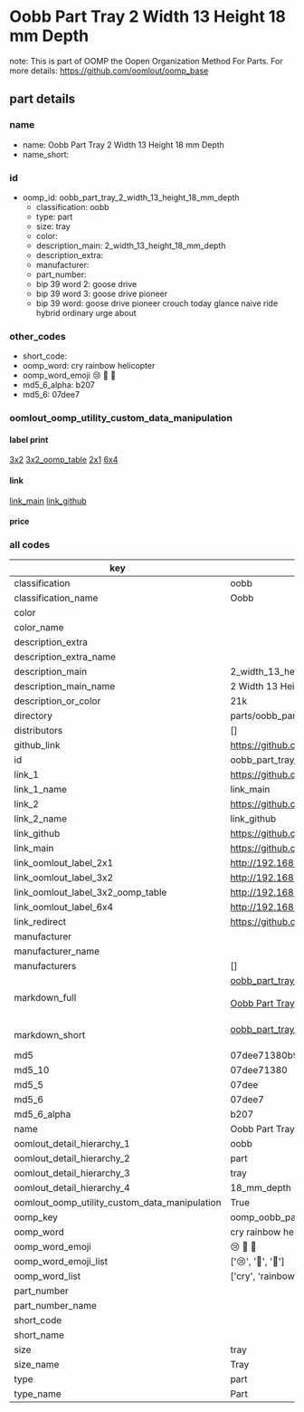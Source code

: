 # Oobb Part Tray 2 Width 13 Height 18 mm Depth  

note: This is part of OOMP the Oopen Organization Method For Parts. For more details: https://github.com/oomlout/oomp_base

##  part details
  







### name
* name: Oobb Part Tray 2 Width 13 Height 18 mm Depth
* name_short: 
### id
* oomp_id: oobb_part_tray_2_width_13_height_18_mm_depth
  * classification: oobb
  * type: part
  * size: tray
  * color: 
  * description_main: 2_width_13_height_18_mm_depth
  * description_extra: 
  * manufacturer: 
  * part_number: 
  * bip 39 word 2: goose drive
  * bip 39 word 3: goose drive pioneer
  * bip 39 word: goose drive pioneer crouch today glance naive ride hybrid ordinary urge about

### other_codes
* short_code: 
* oomp_word: cry rainbow helicopter
* oomp_word_emoji :cry: :rainbow: :helicopter:
* md5_6_alpha: b207
* md5_6: 07dee7






### oomlout_oomp_utility_custom_data_manipulation
#### label print
[3x2](http://192.168.1.245:1112/?label=oomp%20b207)
[3x2_oomp_table](http://192.168.1.108:1112/?label=oomp%20b207)
[2x1](http://192.168.1.242:1112/?label=oomp%20b207)
[6x4](http://192.168.1.55:1112/?label=oomp%20b207)    

#### link

[link_main](https://github.com/oomlout/oomlout_oomp_version_1_messy/tree/main/parts/oobb_part_tray_2_width_13_height_18_mm_depth) [link_github](https://github.com/oomlout/oomlout_oomp_version_1_messy/tree/main/parts/oobb_part_tray_2_width_13_height_18_mm_depth)                             

#### price







### all codes 
| key | value |  
| --- | --- |  
| classification | oobb |  
| classification_name | Oobb |  
| color |  |  
| color_name |  |  
| description_extra |  |  
| description_extra_name |  |  
| description_main | 2_width_13_height_18_mm_depth |  
| description_main_name | 2 Width 13 Height 18 mm Depth |  
| description_or_color | 21k |  
| directory | parts/oobb_part_tray_2_width_13_height_18_mm_depth |  
| distributors | [] |  
| github_link | https://github.com/oomlout/oomlout_oomp_part_src/tree/main/parts/oobb_part_tray_2_width_13_height_18_mm_depth |  
| id | oobb_part_tray_2_width_13_height_18_mm_depth |  
| link_1 | https://github.com/oomlout/oomlout_oomp_version_1_messy/tree/main/parts/oobb_part_tray_2_width_13_height_18_mm_depth |  
| link_1_name | link_main |  
| link_2 | https://github.com/oomlout/oomlout_oomp_version_1_messy/tree/main/parts/oobb_part_tray_2_width_13_height_18_mm_depth |  
| link_2_name | link_github |  
| link_github | https://github.com/oomlout/oomlout_oomp_version_1_messy/tree/main/parts/oobb_part_tray_2_width_13_height_18_mm_depth |  
| link_main | https://github.com/oomlout/oomlout_oomp_version_1_messy/tree/main/parts/oobb_part_tray_2_width_13_height_18_mm_depth |  
| link_oomlout_label_2x1 | http://192.168.1.242:1112/?label=oomp%20b207 |  
| link_oomlout_label_3x2 | http://192.168.1.245:1112/?label=oomp%20b207 |  
| link_oomlout_label_3x2_oomp_table | http://192.168.1.108:1112/?label=oomp%20b207 |  
| link_oomlout_label_6x4 | http://192.168.1.55:1112/?label=oomp%20b207 |  
| link_redirect | https://github.com/oomlout/oomlout_oomp_version_1_messy/tree/main/parts/oobb_part_tray_2_width_13_height_18_mm_depth |  
| manufacturer |  |  
| manufacturer_name |  |  
| manufacturers | [] |  
| markdown_full | [oobb_part_tray_2_width_13_height_18_mm_depth](none)<br>[](none)<br>[Oobb Part Tray 2 Width 13 Height 18 Mm Depth](none)<br><br> |  
| markdown_short | [oobb_part_tray_2_width_13_height_18_mm_depth](none)<br><br> |  
| md5 | 07dee71380b972558af1a3434a50d324 |  
| md5_10 | 07dee71380 |  
| md5_5 | 07dee |  
| md5_6 | 07dee7 |  
| md5_6_alpha | b207 |  
| name | Oobb Part Tray 2 Width 13 Height 18 mm Depth |  
| oomlout_detail_hierarchy_1 | oobb |  
| oomlout_detail_hierarchy_2 | part |  
| oomlout_detail_hierarchy_3 | tray |  
| oomlout_detail_hierarchy_4 | 18_mm_depth |  
| oomlout_oomp_utility_custom_data_manipulation | True |  
| oomp_key | oomp_oobb_part_tray_2_width_13_height_18_mm_depth |  
| oomp_word | cry rainbow helicopter |  
| oomp_word_emoji | :cry: :rainbow: :helicopter: |  
| oomp_word_emoji_list | [':cry:', ':rainbow:', ':helicopter:'] |  
| oomp_word_list | ['cry', 'rainbow', 'helicopter'] |  
| part_number |  |  
| part_number_name |  |  
| short_code |  |  
| short_name |  |  
| size | tray |  
| size_name | Tray |  
| type | part |  
| type_name | Part |  
